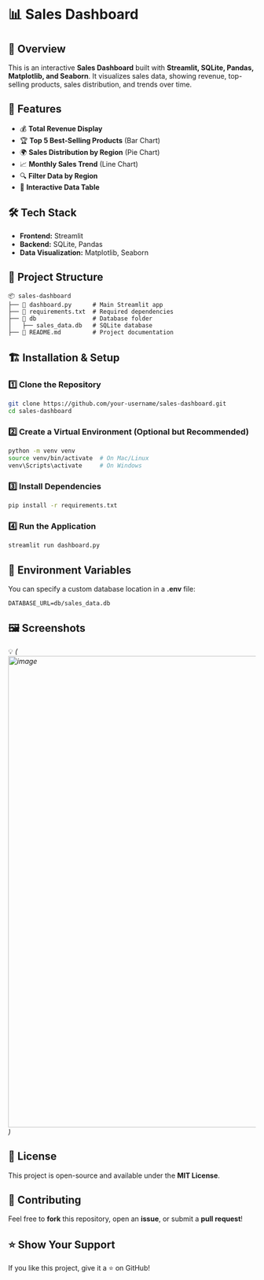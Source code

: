 # 📊 Sales Dashboard

## 🚀 Overview
This is an interactive **Sales Dashboard** built with **Streamlit, SQLite, Pandas, Matplotlib, and Seaborn**. It visualizes sales data, showing revenue, top-selling products, sales distribution, and trends over time.

## 🎯 Features
- 💰 **Total Revenue Display**
- 🏆 **Top 5 Best-Selling Products** (Bar Chart)
- 🌍 **Sales Distribution by Region** (Pie Chart)
- 📈 **Monthly Sales Trend** (Line Chart)
- 🔍 **Filter Data by Region**
- 📑 **Interactive Data Table**

## 🛠️ Tech Stack
- **Frontend:** Streamlit
- **Backend:** SQLite, Pandas
- **Data Visualization:** Matplotlib, Seaborn

## 📂 Project Structure
```
📦 sales-dashboard
├── 📜 dashboard.py      # Main Streamlit app
├── 📜 requirements.txt  # Required dependencies
├── 📂 db                # Database folder
│   ├── sales_data.db   # SQLite database
├── 📜 README.md         # Project documentation
```

## 🏗️ Installation & Setup

### 1️⃣ Clone the Repository
```sh
git clone https://github.com/your-username/sales-dashboard.git
cd sales-dashboard
```

### 2️⃣ Create a Virtual Environment (Optional but Recommended)
```sh
python -m venv venv
source venv/bin/activate  # On Mac/Linux
venv\Scripts\activate     # On Windows
```

### 3️⃣ Install Dependencies
```sh
pip install -r requirements.txt
```

### 4️⃣ Run the Application
```sh
streamlit run dashboard.py
```

## 🔧 Environment Variables
You can specify a custom database location in a **.env** file:
```
DATABASE_URL=db/sales_data.db
```

## 🖼️ Screenshots
💡 *(<img width="959" alt="image" src="https://github.com/user-attachments/assets/9d5c6cc4-6466-43da-8469-c86044cf256e" />
)*

## 📝 License
This project is open-source and available under the **MIT License**.

## 🤝 Contributing
Feel free to **fork** this repository, open an **issue**, or submit a **pull request**!

## ⭐ Show Your Support
If you like this project, give it a ⭐ on GitHub!

